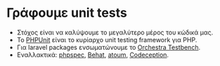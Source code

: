 # Γράφουμε unit tests

- Στόχος είναι να καλύψουμε το μεγαλύτερο μέρος του&nbsp;κώδικά&nbsp;μας.
- Το [PHPUnit](https://phpunit.de) είναι το κυρίαρχο unit testing framework για&nbsp;PHP.
- Για laravel packages ενσωματώνουμε το [Orchestra Testbench](http://orchestraplatform.com/docs/latest/components/testbench).
- Εναλλακτικά: [phpspec](http://www.phpspec.net), [Behat](http://behat.org), [atoum](http://atoum.org), [Codeception](http://codeception.com).
